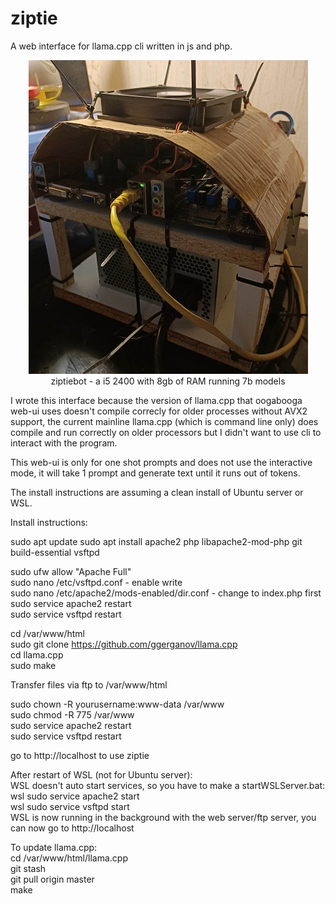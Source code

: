# ziptie
A web interface for llama.cpp cli written in js and php.

<p align="center">
  <img src="https://github.com/jeddyhhh/ziptie/blob/main/includes/images/ziptie.jpg">
  <br>
  ziptiebot - a i5 2400 with 8gb of RAM running 7b models
</p>

I wrote this interface because the version of llama.cpp that oogabooga web-ui uses doesn't compile correcly for older processes without AVX2 support, the current mainline llama.cpp (which is command line only) does compile and run correctly on older processors but I didn't want to use cli to interact with the program.

This web-ui is only for one shot prompts and does not use the interactive mode, it will take 1 prompt and generate text until it runs out of tokens.

The install instructions are assuming a clean install of Ubuntu server or WSL.

Install instructions:

sudo apt update
sudo apt install apache2 php libapache2-mod-php git build-essential vsftpd

sudo ufw allow "Apache Full"<br>
sudo nano /etc/vsftpd.conf - enable write<br>
sudo nano /etc/apache2/mods-enabled/dir.conf - change to index.php first<br>
sudo service apache2 restart<br>
sudo service vsftpd restart<br>

cd /var/www/html<br>
sudo git clone https://github.com/ggerganov/llama.cpp<br>
cd llama.cpp<br>
sudo make<br>

Transfer files via ftp to /var/www/html<br>

sudo chown -R yourusername:www-data /var/www<br>
sudo chmod -R 775 /var/www<br>
sudo service apache2 restart<br>
sudo service vsftpd restart<br>

go to http://localhost to use ziptie<br>

After restart of WSL (not for Ubuntu server):<br>
WSL doesn't auto start services, so you have to make a startWSLServer.bat:<br>
wsl sudo service apache2 start<br>
wsl sudo service vsftpd start<br>
WSL is now running in the background with the web server/ftp server, you can now go to http://localhost<br>

To update llama.cpp:<br>
cd /var/www/html/llama.cpp<br>
git stash<br>
git pull origin master<br>
make




